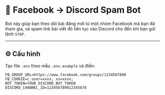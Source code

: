 # 📢 Facebook → Discord Spam Bot

Bot này giúp bạn theo dõi bài đăng mới từ một nhóm Facebook mà bạn đã tham gia, và spam link bài viết đó liên tục vào Discord cho đến khi bạn gửi lệnh `STOP`.

---

## ⚙️ Cấu hình

Tạo file `.env` theo mẫu `.env.example` và điền:

```env
FB_GROUP_URL=https://www.facebook.com/groups/1234567890
FB_COOKIE=c_user=xxxx; xs=xxxx;
BOT_TOKEN=YOUR_DISCORD_BOT_TOKEN
DISCORD_CHANNEL_ID=123456789012345678